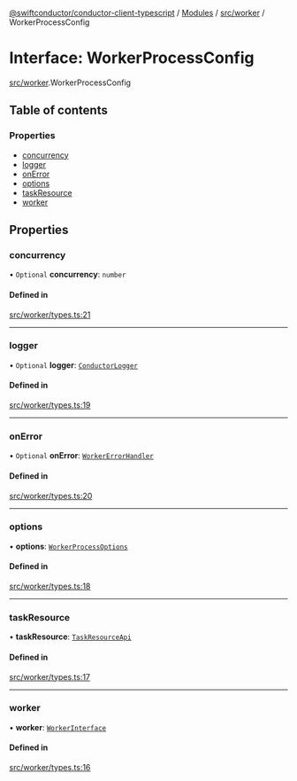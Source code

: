 [@swiftconductor/conductor-client-typescript](../README.md) / [Modules](../modules.md) / [src/worker](../modules/src_worker.md) / WorkerProcessConfig

# Interface: WorkerProcessConfig

[src/worker](../modules/src_worker.md).WorkerProcessConfig

## Table of contents

### Properties

- [concurrency](src_worker.WorkerProcessConfig.md#concurrency)
- [logger](src_worker.WorkerProcessConfig.md#logger)
- [onError](src_worker.WorkerProcessConfig.md#onerror)
- [options](src_worker.WorkerProcessConfig.md#options)
- [taskResource](src_worker.WorkerProcessConfig.md#taskresource)
- [worker](src_worker.WorkerProcessConfig.md#worker)

## Properties

### concurrency

• `Optional` **concurrency**: `number`

#### Defined in

[src/worker/types.ts:21](https://github.com/swift-conductor/conductor-client-typescript/blob/9866b7c/src/worker/types.ts#L21)

___

### logger

• `Optional` **logger**: [`ConductorLogger`](src_common.ConductorLogger.md)

#### Defined in

[src/worker/types.ts:19](https://github.com/swift-conductor/conductor-client-typescript/blob/9866b7c/src/worker/types.ts#L19)

___

### onError

• `Optional` **onError**: [`WorkerErrorHandler`](../modules/src_worker.md#workererrorhandler)

#### Defined in

[src/worker/types.ts:20](https://github.com/swift-conductor/conductor-client-typescript/blob/9866b7c/src/worker/types.ts#L20)

___

### options

• **options**: [`WorkerProcessOptions`](src_worker.WorkerProcessOptions.md)

#### Defined in

[src/worker/types.ts:18](https://github.com/swift-conductor/conductor-client-typescript/blob/9866b7c/src/worker/types.ts#L18)

___

### taskResource

• **taskResource**: [`TaskResourceApi`](../classes/openapi_api.TaskResourceApi.md)

#### Defined in

[src/worker/types.ts:17](https://github.com/swift-conductor/conductor-client-typescript/blob/9866b7c/src/worker/types.ts#L17)

___

### worker

• **worker**: [`WorkerInterface`](src_worker.WorkerInterface.md)

#### Defined in

[src/worker/types.ts:16](https://github.com/swift-conductor/conductor-client-typescript/blob/9866b7c/src/worker/types.ts#L16)
